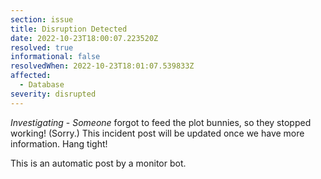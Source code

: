 ```yaml
---
section: issue
title: Disruption Detected
date: 2022-10-23T18:00:07.223520Z
resolved: true
informational: false
resolvedWhen: 2022-10-23T18:01:07.539833Z
affected:
  - Database
severity: disrupted
---
```

*Investigating* - _Someone_ forgot to feed the plot bunnies, so they stopped working! (Sorry.) This incident post will be updated once we have more information. Hang tight!

This is an automatic post by a monitor bot.
        